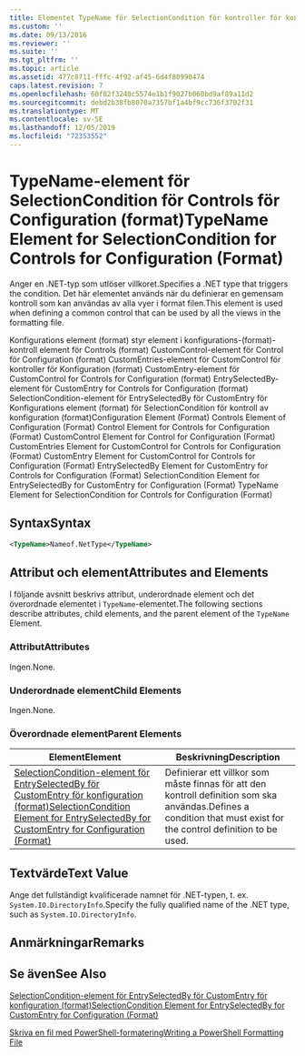```yaml
---
title: Elementet TypeName för SelectionCondition för kontroller för konfiguration (format) | Microsoft Docs
ms.custom: ''
ms.date: 09/13/2016
ms.reviewer: ''
ms.suite: ''
ms.tgt_pltfrm: ''
ms.topic: article
ms.assetid: 477c8711-fffc-4f92-af45-6d4f80990474
caps.latest.revision: 7
ms.openlocfilehash: 60f02f3240c5574e1b1f9027b060bd9af89a11d2
ms.sourcegitcommit: debd2b38fb8070a7357bf1a4bf9cc736f3702f31
ms.translationtype: MT
ms.contentlocale: sv-SE
ms.lasthandoff: 12/05/2019
ms.locfileid: "72353552"
---
```

# <a name="typename-element-for-selectioncondition-for-controls-for-configuration-format"></a><span data-ttu-id="b451b-102">TypeName-element för SelectionCondition för Controls för Configuration (format)</span><span class="sxs-lookup"><span data-stu-id="b451b-102">TypeName Element for SelectionCondition for Controls for Configuration (Format)</span></span>

<span data-ttu-id="b451b-103">Anger en .NET-typ som utlöser villkoret.</span><span class="sxs-lookup"><span data-stu-id="b451b-103">Specifies a .NET type that triggers the condition.</span></span> <span data-ttu-id="b451b-104">Det här elementet används när du definierar en gemensam kontroll som kan användas av alla vyer i format filen.</span><span class="sxs-lookup"><span data-stu-id="b451b-104">This element is used when defining a common control that can be used by all the views in the formatting file.</span></span>

<span data-ttu-id="b451b-105">Konfigurations element (format) styr element i konfigurations-(format)-kontroll element för Controls (format) CustomControl-element för Control för Configuration (format) CustomEntries-element för CustomControl för kontroller för Konfiguration (format) CustomEntry-element för CustomControl for Controls for Configuration (format) EntrySelectedBy-element för CustomEntry for Controls for Configuration (format) SelectionCondition-element för EntrySelectedBy för CustomEntry för Konfigurations element (format) för SelectionCondition för kontroll av konfiguration (format)</span><span class="sxs-lookup"><span data-stu-id="b451b-105">Configuration Element (Format) Controls Element of Configuration (Format) Control Element for Controls for Configuration (Format) CustomControl Element for Control for Configuration (Format) CustomEntries Element for CustomControl for Controls for Configuration (Format) CustomEntry Element for CustomControl for Controls for Configuration (Format) EntrySelectedBy Element for CustomEntry for Controls for Configuration (Format) SelectionCondition Element for EntrySelectedBy for CustomEntry for Configuration (Format) TypeName Element for SelectionCondition for Controls for Configuration (Format)</span></span>

## <a name="syntax"></a><span data-ttu-id="b451b-106">Syntax</span><span class="sxs-lookup"><span data-stu-id="b451b-106">Syntax</span></span>

```xml
<TypeName>Nameof.NetType</TypeName>

```

## <a name="attributes-and-elements"></a><span data-ttu-id="b451b-107">Attribut och element</span><span class="sxs-lookup"><span data-stu-id="b451b-107">Attributes and Elements</span></span>

<span data-ttu-id="b451b-108">I följande avsnitt beskrivs attribut, underordnade element och det överordnade elementet i `TypeName`-elementet.</span><span class="sxs-lookup"><span data-stu-id="b451b-108">The following sections describe attributes, child elements, and the parent element of the `TypeName` Element.</span></span>

### <a name="attributes"></a><span data-ttu-id="b451b-109">Attribut</span><span class="sxs-lookup"><span data-stu-id="b451b-109">Attributes</span></span>

<span data-ttu-id="b451b-110">Ingen.</span><span class="sxs-lookup"><span data-stu-id="b451b-110">None.</span></span>

### <a name="child-elements"></a><span data-ttu-id="b451b-111">Underordnade element</span><span class="sxs-lookup"><span data-stu-id="b451b-111">Child Elements</span></span>

<span data-ttu-id="b451b-112">Ingen.</span><span class="sxs-lookup"><span data-stu-id="b451b-112">None.</span></span>

### <a name="parent-elements"></a><span data-ttu-id="b451b-113">Överordnade element</span><span class="sxs-lookup"><span data-stu-id="b451b-113">Parent Elements</span></span>

|<span data-ttu-id="b451b-114">Element</span><span class="sxs-lookup"><span data-stu-id="b451b-114">Element</span></span>|<span data-ttu-id="b451b-115">Beskrivning</span><span class="sxs-lookup"><span data-stu-id="b451b-115">Description</span></span>|
|-------------|-----------------|
|[<span data-ttu-id="b451b-116">SelectionCondition-element för EntrySelectedBy för CustomEntry för konfiguration (format)</span><span class="sxs-lookup"><span data-stu-id="b451b-116">SelectionCondition Element for EntrySelectedBy for CustomEntry for Configuration (Format)</span></span>](./selectioncondition-element-for-entryselectedby-for-controls-for-configuration-format.md)|<span data-ttu-id="b451b-117">Definierar ett villkor som måste finnas för att den kontroll definition som ska användas.</span><span class="sxs-lookup"><span data-stu-id="b451b-117">Defines a condition that must exist for the control definition to be used.</span></span>|

## <a name="text-value"></a><span data-ttu-id="b451b-118">Textvärde</span><span class="sxs-lookup"><span data-stu-id="b451b-118">Text Value</span></span>

<span data-ttu-id="b451b-119">Ange det fullständigt kvalificerade namnet för .NET-typen, t. ex. `System.IO.DirectoryInfo`.</span><span class="sxs-lookup"><span data-stu-id="b451b-119">Specify the fully qualified name of the .NET type, such as `System.IO.DirectoryInfo`.</span></span>

## <a name="remarks"></a><span data-ttu-id="b451b-120">Anmärkningar</span><span class="sxs-lookup"><span data-stu-id="b451b-120">Remarks</span></span>

## <a name="see-also"></a><span data-ttu-id="b451b-121">Se även</span><span class="sxs-lookup"><span data-stu-id="b451b-121">See Also</span></span>

[<span data-ttu-id="b451b-122">SelectionCondition-element för EntrySelectedBy för CustomEntry för konfiguration (format)</span><span class="sxs-lookup"><span data-stu-id="b451b-122">SelectionCondition Element for EntrySelectedBy for CustomEntry for Configuration (Format)</span></span>](./selectioncondition-element-for-entryselectedby-for-controls-for-configuration-format.md)

[<span data-ttu-id="b451b-123">Skriva en fil med PowerShell-formatering</span><span class="sxs-lookup"><span data-stu-id="b451b-123">Writing a PowerShell Formatting File</span></span>](./writing-a-powershell-formatting-file.md)
